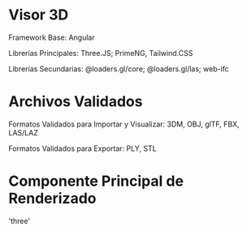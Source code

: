 # Visor 3D

Framework Base: Angular

Librerías Principales: Three.JS; PrimeNG, Tailwind.CSS

Librerías Secundarias: @loaders.gl/core; @loaders.gl/las; web-ifc

# Archivos Validados

Formatos Validados para Importar y Visualizar: 3DM, OBJ, glTF, FBX, LAS/LAZ

Formatos Validados para Exportar: PLY, STL

# Componente Principal de Renderizado

'three'
